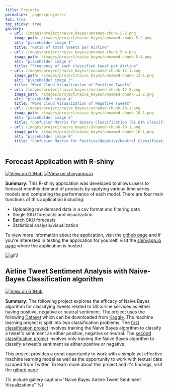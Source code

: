 ```yaml
---
title: Projects
permalink: _pages/projects/
toc: true
toc_sticky: true
gallery: 
  - url: /images/project/naive_bayes/unnamed-chunk-5-2.png 
    image_path: /images/project/naive_bayes/unnamed-chunk-5-2.png
    alt: "placeholder image 1"
    title: "Ratio of total tweets per Airline"
  - url: /images/project/naive_bayes/unnamed-chunk-5-4.png 
    image_path: /images/project/naive_bayes/unnamed-chunk-5-4.png
    alt: "placeholder image 2"
    title: "Frequency of each classified tweet per Airline"
  - url: /images/project/naive_bayes//unnamed-chunk-12-1.png 
    image_path: /images/project/naive_bayes/unnamed-chunk-12-1.png
    alt: "placeholder image 3"
    title: "Word Cloud Visualization of Positive Tweets"
  - url: /images/project/naive_bayes//unnamed-chunk-12-2.png 
    image_path: /images/project/naive_bayes/unnamed-chunk-12-2.png
    alt: "placeholder image 4"
    title: "Word Cloud Visualization of Negative Tweets"
  - url: /images/project/naive_bayes//unnamed-chunk-18-1.png 
    image_path: /images/project/naive_bayes/unnamed-chunk-18-1.png
    alt: "placeholder image 5"
    title: "Confusion Matrix for Binary Classification (91.61% classified correctly)"
  - url: /images/project/naive_bayes//unnamed-chunk-16-1.png 
    image_path: /images/project/naive_bayes/unnamed-chunk-16-1.png
    alt: "placeholder image 6"
    title: "Confusion Matrix for Positive/Negative/Neutral Classification (77.42% classified correctly)"
---
```


## **Forecast Application with R-shiny**
[![View on GitHub](https://img.shields.io/badge/GitHub-View_on_GitHub-blue?logo=GitHub)](https://github.com/mlombera94/forecast_R-shiny) [![View on shinyapps.io](https://img.shields.io/badge/shinyapps.io-View_on_shinyapps.io-276DC3?logo=R)](https://mlombera.shinyapps.io/forecast_r-shiny/)

 **Summary:**
This R-shiny application was developed to allows users to forecast monthly demand of products by applying various time series models and comparing the performance of each model. There are four main functions of this application including:
- Uploading raw demand data in a csv format and filtering data
- Single SKU forecasts and visualization
- Batch SKU forecasts
- Statistical analysis/visualization

To view more information about the application, visit the [github page](https://github.com/mlombera94/forecast_R-shiny) and if you're interested in testing the application for yourself, visit the [shinyapp.io page](https://mlombera.shinyapps.io/forecast_r-shiny/) where the application is hosted. 

![gif2](https://user-images.githubusercontent.com/20471627/66339136-5872de80-e8f7-11e9-9f05-650156aff007.gif)

## **Airline Tweet Sentiment Analysis with Naive-Bayes Classification algorithm**
[![View on GitHub](https://img.shields.io/badge/GitHub-View_on_GitHub-blue?logo=GitHub)](https://github.com/mlombera94/airline_sentiment)

**Summary:**
The following project explores the efficacy of Naive Bayes algorithm for classifying tweets related to US airline services as either having positive, negative or neutral sentiment. The project uses the following <a href="https://raw.githubusercontent.com/mlombera94/airline_sentiment/master/Tweets.csv" target="_blank">Dataset</a> which can be downloaded from <a href="https://www.kaggle.com/crowdflower/twitter-airline-sentiment" target="_blank">Kaggle</a>. The machine learning project is split into two classification problems. The <a href="https://github.com/mlombera94/airline_sentiment/blob/master/NB_Classification__Pos%2C_Neg%2C_Nue_.md" target="_blank">first classification project</a> involves training the Naive Bayes algorithm to classify a tweet's sentiment as either positive, negative or neutral. The <a href="https://github.com/mlombera94/airline_sentiment/blob/master/NB_Classification_Binary__Pos%2C_Neg_.md" target="_blank">second classification project</a> involves only training the Naive Bayes algorithm to classify a tweet's sentiment as either positive or negative.
 
This project provides a great opportunity to work with a simple yet effective machine learning model as well as the opportunity to work with textual data scraped from Twitter. To learn more about this project and it's findings, visit the [github page](https://github.com/mlombera94/airline_sentiment)

{% include gallery caption="Naive Bayes Airline Tweet Sentiment Visualizations" %}
